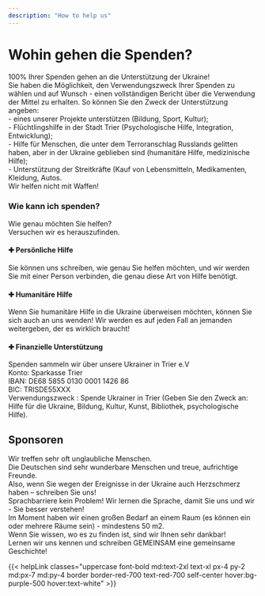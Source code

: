 ```yaml
---
description: "How to help us"
---
```


<div class='container px-7 mx-auto pb-10'>
    <h1 class='font-extrabold text-4xl text-red-600 mb-8'>Wohin gehen die Spenden?</h1>
    <div>
        <p>
            <span class='font-bold text-xl'>100% Ihrer Spenden gehen an die Unterstützung der Ukraine!</span><br>
            Sie haben die Möglichkeit, den Verwendungszweck Ihrer Spenden zu wählen und auf Wunsch - einen vollständigen Bericht über die Verwendung der Mittel zu erhalten.
            So können Sie den Zweck der Unterstützung angeben:<br>
            - eines unserer Projekte unterstützen (Bildung, Sport, Kultur);<br>
            - Flüchtlingshilfe in der Stadt Trier (Psychologische Hilfe, Integration, Entwicklung);<br>
            - Hilfe für Menschen, die unter dem Terroranschlag Russlands gelitten haben, aber in der Ukraine geblieben sind (humanitäre Hilfe, medizinische Hilfe);<br>
            - Unterstützung der Streitkräfte (Kauf von Lebensmitteln, Medikamenten, Kleidung, Autos. <br>
            <span class='font-bold text-xl'>Wir helfen nicht mit Waffen!</span>
        </p>
    </div>
</div>

<div class='bg-red-600 text-white pb-10 mb-10'>
    <div class='container mx-auto px-7 mb-10 '>
        <h3 class='font-bold text-3xl py-8'>Wie kann ich spenden?</h3>
        <p class='text-l py-4'>Wie genau möchten Sie helfen? <br>
        Versuchen wir es herauszufinden. </p>
    </div>
    <div class='grid lg:grid-cols-3 '>
        <div class='px-20 py-6 border'>
            <h4 class='font-bold text-xl py-4'>&#10010 Persönliche Hilfe</h4>
            <p>Sie können uns schreiben, wie genau Sie helfen möchten, und wir werden Sie mit einer Person verbinden, die genau diese Art von Hilfe benötigt.</p>
        </div>
        <div class='px-20 border py-6'>
            <h4 class='font-bold text-xl py-4' >&#10010 Humanitäre Hilfe</h4>
            <p>Wenn Sie humanitäre Hilfe in die Ukraine überweisen möchten, können Sie sich auch an uns wenden! Wir werden es auf jeden Fall an jemanden weitergeben, der es wirklich braucht!</p>
        </div>
        <div class='px-20 border py-6'>
            <h4 class='font-bold text-xl py-4'>&#10010 Finanzielle Unterstützung</h4>
            <p>Spenden sammeln wir über unsere
            <span class='font-bold'>Ukrainer in Trier e.V</span><br>
            <span class='font-bold'>Konto</span>: Sparkasse Trier <br>
            <span class='font-bold'>IBAN</span>: DE68 5855 0130 0001 1426 86<br>
            <span class='font-bold'>BIC</span>: TRISDE55XXX <br>
            <span class='font-bold'>Verwendungszweck </span>: Spende Ukrainer in Trier (Geben Sie den Zweck an: Hilfe für die Ukraine, Bildung, Kultur, Kunst, Bibliothek, psychologische Hilfe).</p>
        </div>
    </div>
</div>

<div class='container mx-auto px-7 mb-10'>
    <h2 class='font-bold text-4xl text-red-600 mb-8'>Sponsoren</h2>
    <p class=''>Wir treffen sehr oft unglaubliche Menschen. <br>
        Die Deutschen sind sehr wunderbare Menschen und treue, aufrichtige Freunde. <br>
        Also, wenn Sie wegen der Ereignisse in der Ukraine auch Herzschmerz haben – schreiben Sie uns!<br>
        Sprachbarriere kein Problem! Wir lernen die Sprache, damit Sie uns und wir - Sie besser verstehen!<br>
        Im Moment haben wir einen großen Bedarf an einem Raum (es können ein oder mehrere Räume sein) - mindestens 50 m2.<br>
        Wenn Sie wissen, wo es zu finden ist, sind wir Ihnen sehr dankbar! <br>
        <span class='font-bold'>Lernen wir uns kennen und schreiben GEMEINSAM eine gemeinsame Geschichte!</span> </p>
</div>

<div class=' my-4 bg-fixed bg-cover mb-20' style='background-image: url("/projectsImg/10.jpg")'>
    <div style='background-color: rgba(255, 255, 255, 0.7)'>
        <div class='py-40 text-center'>
            {{< helpLink classes="uppercase font-bold md:text-2xl text-xl px-4 py-2 md:px-7 md:py-4 border border-red-700 text-red-700 self-center hover:bg-purple-500 hover:text-white" >}}
        </div>
    </div>
</div>
